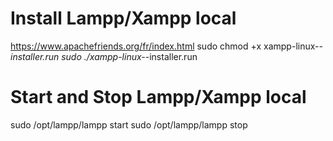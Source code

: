 # Install Lampp/Xampp local
https://www.apachefriends.org/fr/index.html
sudo chmod +x xampp-linux-*-installer.run
sudo ./xampp-linux-*-installer.run

# Start and Stop Lampp/Xampp local
sudo /opt/lampp/lampp start
sudo /opt/lampp/lampp stop
